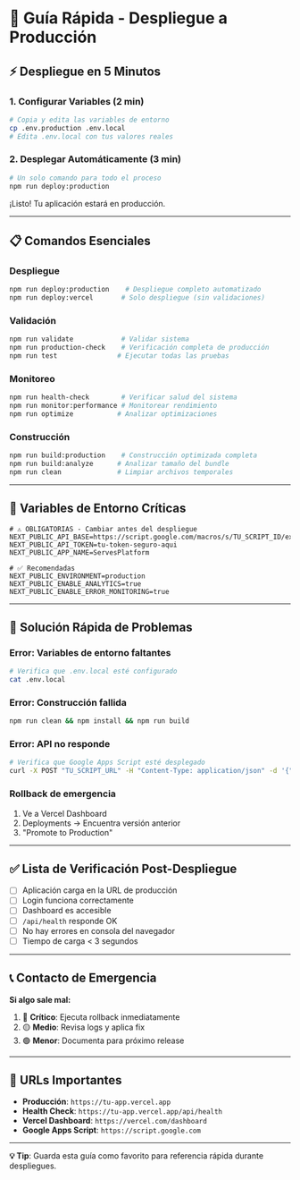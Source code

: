 # 🚀 Guía Rápida - Despliegue a Producción

## ⚡ Despliegue en 5 Minutos

### 1. Configurar Variables (2 min)
```bash
# Copia y edita las variables de entorno
cp .env.production .env.local
# Edita .env.local con tus valores reales
```

### 2. Desplegar Automáticamente (3 min)
```bash
# Un solo comando para todo el proceso
npm run deploy:production
```

¡Listo! Tu aplicación estará en producción.

---

## 📋 Comandos Esenciales

### Despliegue
```bash
npm run deploy:production    # Despliegue completo automatizado
npm run deploy:vercel       # Solo despliegue (sin validaciones)
```

### Validación
```bash
npm run validate            # Validar sistema
npm run production-check    # Verificación completa de producción
npm run test               # Ejecutar todas las pruebas
```

### Monitoreo
```bash
npm run health-check        # Verificar salud del sistema
npm run monitor:performance # Monitorear rendimiento
npm run optimize           # Analizar optimizaciones
```

### Construcción
```bash
npm run build:production    # Construcción optimizada completa
npm run build:analyze      # Analizar tamaño del bundle
npm run clean              # Limpiar archivos temporales
```

---

## 🔧 Variables de Entorno Críticas

```env
# ⚠️ OBLIGATORIAS - Cambiar antes del despliegue
NEXT_PUBLIC_API_BASE=https://script.google.com/macros/s/TU_SCRIPT_ID/exec
NEXT_PUBLIC_API_TOKEN=tu-token-seguro-aqui
NEXT_PUBLIC_APP_NAME=ServesPlatform

# ✅ Recomendadas
NEXT_PUBLIC_ENVIRONMENT=production
NEXT_PUBLIC_ENABLE_ANALYTICS=true
NEXT_PUBLIC_ENABLE_ERROR_MONITORING=true
```

---

## 🚨 Solución Rápida de Problemas

### Error: Variables de entorno faltantes
```bash
# Verifica que .env.local esté configurado
cat .env.local
```

### Error: Construcción fallida
```bash
npm run clean && npm install && npm run build
```

### Error: API no responde
```bash
# Verifica que Google Apps Script esté desplegado
curl -X POST "TU_SCRIPT_URL" -H "Content-Type: application/json" -d '{"action": "ping"}'
```

### Rollback de emergencia
1. Ve a Vercel Dashboard
2. Deployments → Encuentra versión anterior
3. "Promote to Production"

---

## ✅ Lista de Verificación Post-Despliegue

- [ ] Aplicación carga en la URL de producción
- [ ] Login funciona correctamente
- [ ] Dashboard es accesible
- [ ] `/api/health` responde OK
- [ ] No hay errores en consola del navegador
- [ ] Tiempo de carga < 3 segundos

---

## 📞 Contacto de Emergencia

**Si algo sale mal:**
1. 🔴 **Crítico**: Ejecuta rollback inmediatamente
2. 🟡 **Medio**: Revisa logs y aplica fix
3. 🟢 **Menor**: Documenta para próximo release

---

## 🎯 URLs Importantes

- **Producción**: `https://tu-app.vercel.app`
- **Health Check**: `https://tu-app.vercel.app/api/health`
- **Vercel Dashboard**: `https://vercel.com/dashboard`
- **Google Apps Script**: `https://script.google.com`

---

**💡 Tip**: Guarda esta guía como favorito para referencia rápida durante despliegues.